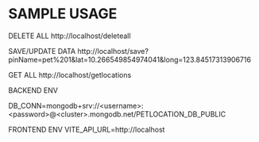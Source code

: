 # SAMPLE USAGE

DELETE ALL
http://localhost/deleteall

SAVE/UPDATE DATA
http://localhost/save?pinName=pet%201&lat=10.266549854974041&long=123.84517313906716

GET ALL
http://localhost/getlocations


BACKEND ENV

DB_CONN=mongodb+srv://\<username>:\<password>@\<cluster>.mongodb.net/PETLOCATION_DB_PUBLIC

FRONTEND ENV
VITE_API_URL=http://localhost